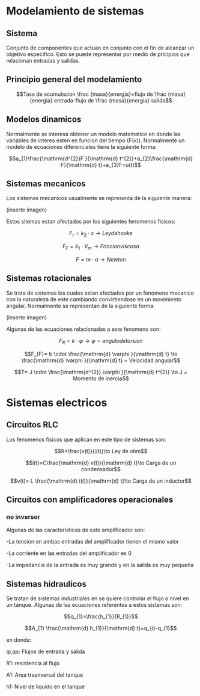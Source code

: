 # Modelamiento de sistemas
## Sistema
Conjunto de componentes que actuan en conjunto con el fin de alcanzar un objetivo especifico. Esto se puede representar por medio de pricipios que relacionan entradas y salidas.
## Principio general del modelamiento
$$Tasa de acumulacion \frac {masa}{energia}=flujo de \frac {masa}{energia} entrada-flujo de \frac {masa}{energia} salida$$
## Modelos dinamicos
Normalmente se interesa obtener un modelo matematico en donde las variables de interes esten en funcion del tiempo (F(x)). Normalmente un modelo de ecuaciones diferenciales tiene la siguiente forma:


$$a_{1}\frac{\mathrm{d^{2}}F }{\mathrm{d} t^{2}}+a_{2}\frac{\mathrm{d} F}{\mathrm{d} t}+a_{3}F=u(t)$$

## Sistemas mecanicos
Los sistemas mecanicos usualmente se representa de la siguiente manera:

(inserte imagen)

Estos sitemas estan afectados por los siguientes fenomenos fisicos:

$$F_{r}=k_{2}\cdot x \to Ley de hooke$$

$$F_{F}=k_{1}\cdot V_{m} \to Friccion viscosa$$

$$F=m \cdot a \to Newton$$

## Sistemas rotacionales
Se trata de sistemas los cuales estan afectados por un fenomeno mecanico con la naturaleza de este cambiando convirtiendose en un movimiento angular.
Normalmente se representan de la siguiente forma:

(inserte imagen)

Algunas de las ecuaciones relacionadas a este fenomeno son:

$$F_{R}= k \cdot \varphi \to \varphi = angulo de torsion$$

$$F_{F}= b \cdot \frac{\mathrm{d} \varphi }{\mathrm{d} t} \to \frac{\mathrm{d} \varphi }{\mathrm{d} t} = Velocidad angular$$

$$T= J \cdot \frac{\mathrm{d^{2}} \varphi }{\mathrm{d} t^{2}} \to J = Momento de inercia$$

# Sistemas electricos
## Circuitos RLC
Los fenomenos fisicos que aplican en este tipo de sistemas son:

$$R=\frac{v(t)}{i(t)}\to Ley de ohm$$

$$i(t)=C\frac{\mathrm{d} v(t)}{\mathrm{d} t}\to Carga de un condensador$$

$$v(t)= L \frac{\mathrm{d} i(t)}{\mathrm{d} t}\to Carga de un inductor$$

## Circuitos con amplificadores operacionales
### no inversor 
Algunas de las caracteristicas de este amplificador son:

-La tension en ambas entradas del amplificador tienen el mismo valor

-La corriente en las entradas del amplificador es 0

-La impedancia de la entrada es muy grande y en la salida es muy pequeña

## Sistemas hidraulicos
Se tratan de sistemas industriales en se quiere controlar el flujo o nivel en un tanque. 
Algunas de las ecuaciones referentes a estos sistemas son:

$$q_{1}=\frac{h_{1}}{R_{1}}$$

$$A_{1} \frac{\mathrm{d} h_{1}}{\mathrm{d} t}=q_{i}-q_{1}$$

en donde:

qi,qo: Flujos de entrada y salida

R1: resistencia al flujo

A1: Area trasnversal del tanque

h1: Nivel de liquido en el tanque
